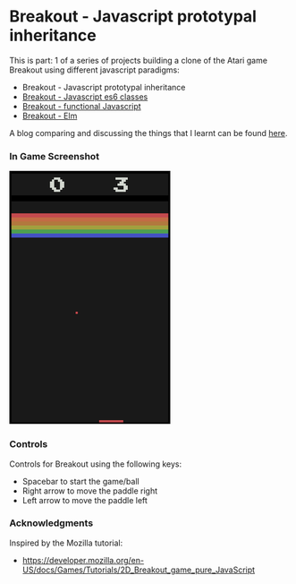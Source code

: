 # Breakout - Javascript prototypal inheritance
This is part: 1 of a series of projects building a clone of the Atari game Breakout using different javascript paradigms:
* Breakout - Javascript prototypal inheritance
* [Breakout - Javascript es6 classes](https://github.com/markorodic/breakout-game-es6-classes)
* [Breakout - functional Javascript](https://github.com/markorodic/breakout-game-functional-js)
* [Breakout - Elm](https://github.com/markorodic/elm-breakout-game)

A blog comparing and discussing the things that I learnt can be found [here](https://medium.com/@mrmarkorodic/building-a-game-in-four-different-ways-f629f91934c2).

### In Game Screenshot
[![screenshot](gameScreenShot.png)](https://markorodic.github.io/elm-breakout-game/)

### Controls
Controls for Breakout using the following keys:

* Spacebar to start the game/ball
* Right arrow to move the paddle right
* Left arrow to move the paddle left

### Acknowledgments
Inspired by the Mozilla tutorial:
* https://developer.mozilla.org/en-US/docs/Games/Tutorials/2D_Breakout_game_pure_JavaScript

